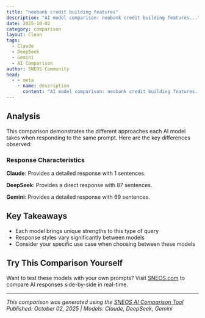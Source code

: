 ```yaml
---
title: "neobank credit building features"
description: "AI model comparison: neobank credit building features..."
date: 2025-10-02
category: comparison
layout: Clean
tags:
  - Claude
  - DeepSeek
  - Gemini
  - AI Comparison
author: SNEOS Community
head:
  - - meta
    - name: description
      content: "AI model comparison: neobank credit building features..."
---
```


<ChatComparison
  title="neobank credit building features"
  prompt="neobank credit building features"
  :responses='{"Claude": "# Neobank Credit Building Features\n\n## Core Credit Building Products\n\n### **Secured Credit Cards**\n- Lower barriers to approval for people with limited/poor credit\n- Security deposit typically equals credit limit ($200-$2,500)\n- Reports to all three major credit bureaus\n- Graduation paths to unsecured cards\n- Examples: Chime Credit Builder, Self Credit Builder Card\n\n### **Credit Builder Loans**\n- Small installment loans ($300-$1,000) held in savings account\n- Payments reported to credit bureaus before receiving funds\n- Builds payment history and credit mix\n- Examples: Self Lender, Credit Strong\n\n### **\u0022Credit Builder\u0022 Banking Products**\n- Debit cards that report like credit cards\n- Secured lines of credit linked to deposits\n- Automatic savings programs that build credit\n- Round-up features tied to credit building\n\n## Advanced Features\n\n### **Credit Monitoring \u0026 Education**\n- Free credit scores and reports\n- Credit factor analysis and recommendations\n- Educational content and personalized tips\n- Credit simulator tools\n- Alert systems for score changes\n\n### **AI-Powered Insights**\n- Personalized credit improvement recommendations\n- Spending pattern analysis affecting credit utilization\n- Optimal payment timing suggestions\n- Credit mix optimization advice\n\n### **Automated Credit Management**\n- Auto-pay features to ensure on-time payments\n- Smart balance management to optimize utilization ratios\n- Automated savings for security deposits\n- Credit limit increase requests\n\n## Innovative Approaches\n\n### **Alternative Data Integration**\n- Rent payment reporting\n- Utility bill payment history\n- Subscription service payments\n- Bank account history (UltraFICO)\n\n### **Gamification Elements**\n- Credit score improvement challenges\n- Achievement badges for milestones\n- Progress tracking dashboards\n- Community features and peer comparisons\n\n### **Integrated Financial Wellness**\n- Budgeting tools that consider credit impact\n- Debt payoff calculators and strategies\n- Emergency fund building tied to credit products\n- Financial coaching and support\n\n## Implementation Considerations\n\n### **Regulatory Compliance**\n- Fair Credit Reporting Act (FCRA) compliance\n- Truth in Lending Act (TILA) requirements\n- Equal Credit Opportunity Act (ECOA) adherence\n- State-specific lending regulations\n\n### **Partnership Strategies**\n- Credit bureau partnerships for reporting\n- Traditional bank partnerships for lending\n- Fintech collaborations for enhanced features\n- Credit counseling organization partnerships\n\nWould you like me to elaborate on any specific aspect of neobank credit building features?", "DeepSeek": "Of course. This is a core feature set for modern neobanks, especially those targeting customers with thin or no credit files (like young adults, immigrants, or those rebuilding credit).\n\nHere\u2019s a comprehensive breakdown of neobank credit-building features, how they work, their benefits, and examples.\n\n### The Core Problem Neobanks Are Solving\nTraditional credit scoring often ignores regular financial behavior like paying rent or monthly subscriptions. This creates a \u0022credit invisibility\u0022 problem. Neobanks use technology and alternative data to bridge this gap.\n\n---\n\n### 1. Secured Credit Cards\nThis is the most common and effective credit-building tool offered by neobanks.\n\n* **How it Works:** The user provides a cash deposit (e.g., $200) which acts as their credit line. They then use the card like a normal credit card. The deposit secures the lender against non-payment.\n* **Neobank Twist:** They streamline the application, often with no hard credit check, and integrate it seamlessly into their app for tracking payments and credit score updates.\n* **Key Benefit:** Reports to all three major credit bureaus (Equifax, Experian, TransUnion), directly building a payment history\u2014the most important factor in a credit score.\n* **Examples:** **Chime Credit Builder**, **Current Build Card**, **Capital One Quicksilver Secured** (though Capital One is more of a traditional bank with a strong digital presence).\n\n### 2. \u0022Credit Builder\u0022 Loans (Also Called Pass-Through or Secured Loans)\nThis flips the traditional loan process on its head.\n\n* **How it Works:**\n 1. The neobank \u0022lends\u0022 you a small amount (e.g., $1,000), but you don\u0027t receive the money upfront.\n 2. The money is placed in a locked, interest-earning savings account held by the bank.\n 3. You make fixed monthly payments over a set term (e.g., 12 months).\n 4. Once the loan is fully repaid, you receive the total amount (principal \u002B any interest earned).\n* **Neobank Twist:** Fully automated, low fees, and presented as a savings tool that *simultaneously* builds credit.\n* **Key Benefit:** It\u0027s zero-risk for the lender and forces a savings habit while creating a perfect payment history reported to the bureaus.\n* **Examples:** **Self**, **Credit Strong** (often partnered with neobanks), and similar integrated products.\n\n### 3. Rent Reporting Services\nThis leverages a major monthly expense that is traditionally invisible to credit bureaus.\n\n* **How it Works:** The neobank partners with a service (or builds one) that verifies your rent payments with your landlord or through your bank account and reports them to credit bureaus.\n* **Neobank Twist:** Often offered as a premium subscription feature (e.g., $5-$10/month) or included in a higher-tier account.\n* **Key Benefit:** Can add years of positive payment history to a credit file almost instantly.\n* **Caveat:** Not all credit scoring models (especially older FICO versions) include rental data, but its adoption is growing.\n* **Examples:** **Chime** (via partner services), **Current Premium**, and many neobanks partner with specialized providers like **Rental Kharma** or **Pi\u00F1ata**.\n\n### 4. Round-Up Programs Linked to Credit Building\nThis combines saving with credit building.\n\n* **How it Works:** When you make a debit card purchase, the neobank rounds up the transaction to the nearest dollar and transfers the \u0022change\u0022 into a secured credit builder account or loan.\n* **Neobank Twist:** Makes credit building passive and effortless, tied to everyday spending.\n* **Key Benefit:** Encourages consistent, small contributions that add up over time, funding your own credit-building product.\n* **Examples:** **Current\u0027s Build Card** has this feature integrated.\n\n### 5. Credit Score Monitoring \u0026 Financial Education\nThis is the \u0022soft\u0022 feature that supports all the \u0022hard\u0022 products.\n\n* **How it Works:** The neobank\u0027s app provides free, regular access to your credit score (usually VantageScore 3.0) and a breakdown of the factors affecting it.\n* **Neobank Twist:** They provide personalized, easy-to-understand tips and \u0022financial health\u0022 scores. They gamify the process with progress bars and achievements.\n* **Key Benefit:** Empowers users with knowledge, helping them understand how their actions impact their score and what to do next.\n* **Examples:** **Nearly every major neobank offers this** (e.g., Varo, Chime, Current, MoneyLion).\n\n---\n\n### Comparison Table of Key Features\n\n| Feature | How It Builds Credit | Best For... | Key Consideration |\n| :--- | :--- | :--- | :--- |\n| **Secured Card** | Reports on-time payments \u0026 credit utilization. | Those who can manage a credit card and need to build a full credit history. | Requires an upfront deposit. |\n| **Credit Builder Loan** | Reports on-time installment loan payments. | Those who struggle to save and want a structured, forced plan. | You don\u0027t get the money until the end of the term. |\n| **Rent Reporting** | Adds a history of on-time rent payments to your file. | Renters with a long, clean rent payment history. | May be a paid feature; not all scoring models use it. |\n| **Round-Ups** | Funds your credit-building product (card/loan). | Those who want a passive, automated way to contribute. | It\u0027s a funding mechanism, not a primary credit builder itself. |\n\n---\n\n### Why Neobanks Excel at This\n\n1. **Data-Driven Underwriting:** They use algorithms to analyze cash flow, transaction history, and account stability\u2014not just a FICO score.\n2. **Seamless UX:** Applying for and managing these products happens within the same app you use for daily banking, removing friction.\n3. **Gamification \u0026 Transparency:** Progress trackers, notifications for on-time payments, and educational content keep users engaged and informed.\n4. **Lower Barriers:** Often no/minimal fees, low deposit requirements, and no credit checks for approval.\n\n### Potential Downsides for Users to Watch For\n\n* **Fees:** Some features, especially rent reporting, may come with a monthly subscription cost.\n* **Security Deposit:** Tying up money in a secured card can be a barrier for some.\n* **Misuse:** A secured card can still hurt your credit if you max it out or miss payments. The tools only work with responsible use.\n\nIn summary, neobanks have democratized credit building by making it **accessible, educational, and integrated** into the daily financial lives of their users. They turn everyday financial behavior into opportunities to build a positive credit history.", "Gemini": "Neobanks are increasingly offering credit-building features to help customers establish or improve their credit scores. These features are particularly appealing to those with limited or no credit history, or those looking to rebuild after financial setbacks. Here\u0027s a breakdown of the common credit-building features offered by neobanks:\n\n**1. Secured Credit Cards:**\n\n* **How it works:** These cards are backed by a cash deposit that serves as your credit line. The deposit typically matches your credit limit.\n* **Credit Building:** The neobank reports your payment activity to major credit bureaus (Experian, Equifax, and TransUnion). Making timely payments helps build a positive credit history.\n* **Key Features:**\n * **Low barrier to entry:** Easier to get approved for than traditional unsecured credit cards, even with limited or no credit.\n * **Helps establish credit history:** Provides a starting point for those new to credit.\n * **Responsible credit use:** Encourages responsible spending habits as you\u0027re using your own funds.\n * **Potential for upgrade:** Some neobanks offer the option to upgrade to an unsecured card after a period of responsible use.\n* **Things to Consider:**\n * **Deposit required:** You\u0027ll need to have the cash available for the security deposit.\n * **Lower credit limits:** Your credit limit is tied to your deposit, so it might be lower than you\u0027d like.\n * **Fees:** Check for annual fees, monthly fees, or other charges that could offset the benefits.\n\n**2. Credit Builder Loans (Often Installment Loans):**\n\n* **How it works:** You take out a small loan, but instead of receiving the money upfront, the funds are held in a secured account. You then make regular monthly payments on the loan. Once the loan is paid off, you receive the money (minus any interest and fees).\n* **Credit Building:** The neobank reports your payment history to the credit bureaus. Making timely payments demonstrates your ability to manage debt responsibly.\n* **Key Features:**\n * **Forced savings:** Helps you save money while building credit.\n * **Demonstrates payment history:** Shows lenders that you can make consistent payments.\n * **No credit check (sometimes):** Some neobanks offer credit builder loans with no credit check, making them accessible to those with poor credit.\n* **Things to Consider:**\n * **Interest and fees:** You\u0027ll pay interest and potentially fees on the loan, even though you don\u0027t have immediate access to the money.\n * **Limited flexibility:** You typically can\u0027t access the loan funds until the loan is paid off.\n * **Impact of late payments:** Late payments will negatively impact your credit score.\n\n**3. Credit Line Products (Often Secured):**\n\n* **How it works:** Similar to secured credit cards, but instead of a physical card, you are given access to a revolving line of credit. This line of credit is usually secured by a deposit of cash or assets.\n* **Credit Building:** The neobank reports your payment activity to major credit bureaus (Experian, Equifax, and TransUnion). Making timely payments helps build a positive credit history.\n* **Key Features:**\n * **Flexibility:** Can be used to make purchases and then paid down each month.\n * **Potential Growth:** Some platforms offer credit line increases after a period of responsible use.\n* **Things to Consider:**\n * **Deposit Required:** You\u0027ll need to have the cash available for the security deposit.\n * **Interest Rates:** High interest rates can quickly negate the benefits.\n\n**4. Reporting Rent and Utility Payments:**\n\n* **How it works:** The neobank partners with rent and utility reporting services to include your on-time payments in your credit report.\n* **Credit Building:** Consistent on-time rent and utility payments can positively impact your credit score, especially if you have limited credit history.\n* **Key Features:**\n * **Leverages existing payments:** Rewards you for payments you\u0027re already making.\n * **Helps build credit history:** Adds positive payment history to your credit report.\n* **Things to Consider:**\n * **Requires participation of your landlord or utility provider (sometimes):** In some cases, your landlord or utility provider needs to participate for the payments to be reported.\n * **Cost:** Some services charge a fee for reporting rent payments.\n * **Not all lenders consider rent payments:** While reporting rent can help, not all lenders give it the same weight as other types of credit.\n\n**5. Credit Score Monitoring and Education:**\n\n* **How it works:** The neobank provides you with access to your credit score and credit report information. They may also offer educational resources on credit building and financial management.\n* **Credit Building:** By monitoring your credit score and learning about credit management, you can take proactive steps to improve your creditworthiness.\n* **Key Features:**\n * **Free or low-cost access to credit scores:** Allows you to track your progress.\n * **Educational resources:** Provides valuable information on credit building strategies.\n * **Early warnings:** Can alert you to potential errors or fraudulent activity on your credit report.\n* **Things to Consider:**\n * **May not be comprehensive:** Some services may only provide scores from one credit bureau.\n * **Education is key:** You need to actively use the resources to benefit from them.\n\n**6. Credit Report Analysis and Recommendations:**\n\n* **How it works:** The neobank analyzes your credit report and provides personalized recommendations on how to improve your credit score. This can include suggesting actions like paying down high-interest debt, disputing errors, or opening specific credit-building products.\n* **Credit Building:** Offers tailored advice for your specific credit situation.\n* **Key Features:**\n * **Personalized guidance:** Helps you understand your credit report and identify areas for improvement.\n * **Actionable recommendations:** Provides clear steps you can take to boost your score.\n* **Things to Consider:**\n * **Follow-through is crucial:** You need to act on the recommendations to see results.\n * **Potential for bias:** Recommendations may be influenced by the neobank\u0027s own products and services.\n\n**General Considerations When Choosing a Neobank for Credit Building:**\n\n* **Reporting to Credit Bureaus:** Ensure that the neobank reports your payment activity to all three major credit bureaus (Experian, Equifax, and TransUnion). This is essential for building a comprehensive credit history.\n* **Fees and Interest Rates:** Carefully review the fees and interest rates associated with any credit-building product. High fees or interest can outweigh the benefits.\n* **Customer Service:** Choose a neobank with responsive and helpful customer service in case you have questions or issues.\n* **Financial Stability:** Opt for a neobank that is financially stable and reputable.\n\n**In summary:** Neobanks can be a valuable tool for building credit, especially for those who are new to credit or looking to rebuild. However, it\u0027s crucial to understand how these features work, compare different options, and use them responsibly. Always prioritize making on-time payments and managing your finances wisely.\n"}' 
  published-date="08:14"
/>

## Analysis

This comparison demonstrates the different approaches each AI model takes when responding to the same prompt. Here are the key differences observed:

### Response Characteristics

**Claude**: Provides a detailed response with 1 sentences. 

**DeepSeek**: Provides a direct response with 87 sentences. 

**Gemini**: Provides a detailed response with 69 sentences. 

## Key Takeaways

- Each model brings unique strengths to this type of query
- Response styles vary significantly between models
- Consider your specific use case when choosing between these models

## Try This Comparison Yourself

Want to test these models with your own prompts? Visit [SNEOS.com](https://sneos.com) to compare AI responses side-by-side in real-time.

---

*This comparison was generated using the [SNEOS AI Comparison Tool](https://sneos.com)*
*Published: October 02, 2025 | Models: Claude, DeepSeek, Gemini*
